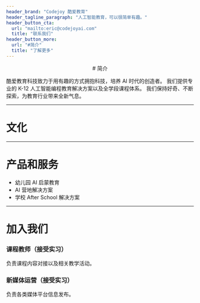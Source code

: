 ```yaml
---
header_brand: "Codejoy 酷爱教育"
header_tagline_paragraph: "人工智能教育，可以很简单有趣。"
header_button_cta:
  url: "mailto:eric@codejoyai.com"
  title: "联系我们"
header_button_more:
  url: "#简介"
  title: "了解更多"
---
```


<center> # 简介 </center> 

酷爱教育科技致力于用有趣的方式拥抱科技，培养 AI 时代的创造者。
我们提供专业的 K-12 人工智能编程教育解决方案以及全学段课程体系。
我们保持好奇、不断探索，为教育行业带来全新气息。

---

# 文化


---

# 产品和服务

- 幼儿园 AI 启蒙教育
- AI 营地解决方案
- 学校 After School 解决方案

---

# 加入我们

### 课程教师（接受实习）
负责课程内容对接以及相关教学活动。

### 新媒体运营（接受实习）
负责各类媒体平台信息发布。
